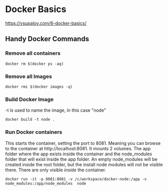 # Docker Basics
https://vsupalov.com/6-docker-basics/

## Handy Docker Commands

### Remove all containers
``` docker rm $(docker ps -aq) ```

### Remove all Images
``` docker rmi $(docker images -q) ```

### Build Docker Image
-t is used to name the image, in this case "node"

``` docker build -t node . ```

### Run Docker containers
This starts the container, setting the port to 8081.  Meaning you can browse to the container at http://localhost:8081.  It mounts 2 volumes.  The app folder where the app exists inside the container and the node_modules folder that will exist inside the app folder.  An empty node_modules will be created inside the root folder, but the install node modules will not be visible there.  There are only visible *inside* the container.

``` docker run -it -p 8081:8081 -v /c/workspace/docker-node:/app -v node_modules:/app/node_modules  node ```
